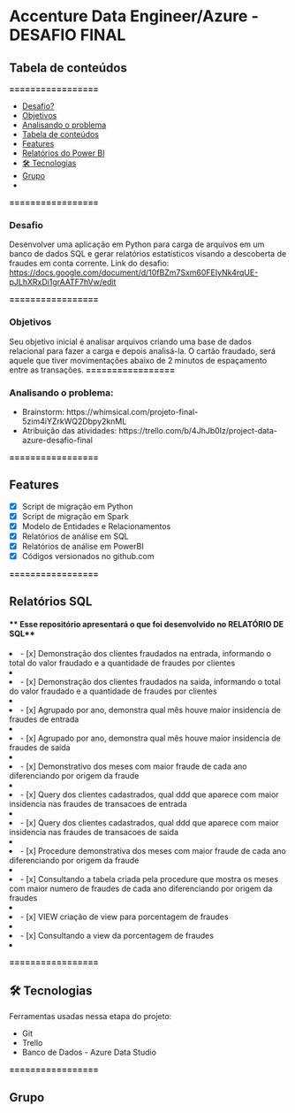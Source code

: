# Accenture Data Engineer/Azure - DESAFIO FINAL

## Tabela de conteúdos

**=================**

  - [Desafio?](#qual-o-desafio)
  - [Objetivos](#objetivos)
  - [Analisando o problema](#analisando-o-problema)
  - [Tabela de conteúdos](#tabela-de-conteúdos)
  - [Features](#features)
  - [Relatórios do Power BI](#relatórios-do-power-bi)
  - [🛠 Tecnologias](#-tecnologias)
  - [Grupo](#grupo)
  - 
   **=================**

### **Desafio**

Desenvolver uma aplicação em Python para carga de arquivos em um banco de dados SQL e gerar relatórios estatísticos visando a descoberta de fraudes em conta corrente.
Link do desafio:          https://docs.google.com/document/d/10fBZm7Sxm60FEIyNk4rqUE-pJLhXRxDi1grAATF7hVw/edit

**=================**

### **Objetivos**

Seu objetivo inicial é analisar arquivos criando uma base de dados relacional para fazer a carga e depois analisá-la. O cartão fraudado, será aquele que tiver movimentações abaixo de 2 minutos de espaçamento entre as transações.
**=================**

### **Analisando o problema:**

<ul>
    <li>Brainstorm: https://whimsical.com/projeto-final-5zim4iYZrkWQ2Dbpy2knML</li>
    <li>Atribuição das atividades: https://trello.com/b/4JhJb0Iz/project-data-azure-desafio-final</li>
</ul>

**=================**

## **Features**

- [x]  Script de migração em Python
- [x]  Script de migração em Spark
- [x]  Modelo de Entidades e Relacionamentos
- [x]  Relatórios de análise em SQL
- [x]  Relatórios de análise em PowerBI 
- [x]  Códigos versionados no github.com

**=================**

## **Relatórios SQL**


 #### ** Esse repositório apresentará o que foi desenvolvido no RELATÓRIO DE SQL**

<li>- [x]  Demonstração dos clientes fraudados na entrada, informando o total do valor fraudado e a quantidade de fraudes por clientes<li>
<li>- [x]  Demonstração dos clientes fraudados na saida, informando o total do valor fraudado e a quantidade de fraudes por clientes<li>
<li>- [x]  Agrupado por ano, demonstra qual mês houve maior insidencia de fraudes de entrada<li>
<li>- [x]  Agrupado por ano, demonstra qual mês houve maior insidencia de fraudes de saida<li>
<li>- [x]  Demonstrativo dos meses com maior fraude de cada ano diferenciando por origem da fraude<li>
<li>- [x]  Query dos clientes cadastrados, qual ddd que aparece com maior insidencia nas fraudes de transacoes de entrada<li>
<li>- [x]  Query dos clientes cadastrados, qual ddd que aparece com maior insidencia nas fraudes de transacoes de saida<li>
<li>- [x]  Procedure demonstrativa dos meses com maior fraude de cada ano diferenciando por origem da fraude<li>
<li>- [x]  Consultando a tabela criada pela procedure que mostra os meses com maior numero de fraudes de cada ano diferenciando por origem da fraudes<li>
<li>- [x]  VIEW criação de view para porcentagem de fraudes<li>
<li>- [x]  Consultando a view da porcentagem de fraudes<li>
  
  **=================**
## **🛠 Tecnologias**

Ferramentas usadas nessa etapa do projeto:

<ul>    <li>Git</li>
    <li>Trello</li>
    <li>Banco de Dados - Azure Data Studio</li>
</ul>
  
**=================**
## **Grupo**



